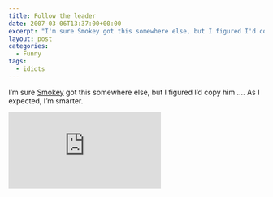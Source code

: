 ```yaml
---
title: Follow the leader
date: 2007-03-06T13:37:00+00:00
excerpt: "I'm sure Smokey got this somewhere else, but I figured I'd copy him .... As I expected, I'm smarter."
layout: post
categories:
  - Funny
tags:
  - idiots
---
```

I&#8217;m sure [Smokey](http://bacon.frymybacon.com/) got this somewhere else, but I figured I&#8217;d copy him &#8230;. As I expected, I&#8217;m smarter.

[![StupidTester.com says I'm 0% Stupid! How stupid are you? Click Here!](http://www.stupidtester.com/images/stupid.php?val=dec22071017d0ff9)](http://www.stupidtester.com/index.php?im)